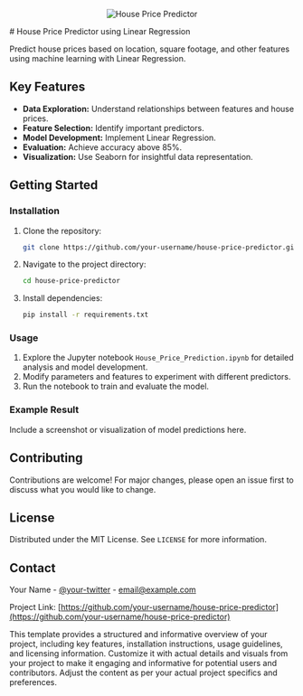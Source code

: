 <p align="center">
  <img src="https://miro.medium.com/v2/resize:fit:1400/0*cDRFtpTiOJFrfzS5.jpg" alt="House Price Predictor">
</p>
# House Price Predictor using Linear Regression

Predict house prices based on location, square footage, and other features using machine learning with Linear Regression.

## Key Features
- **Data Exploration:** Understand relationships between features and house prices.
- **Feature Selection:** Identify important predictors.
- **Model Development:** Implement Linear Regression.
- **Evaluation:** Achieve accuracy above 85%.
- **Visualization:** Use Seaborn for insightful data representation.

## Getting Started

### Installation
1. Clone the repository:
    ```sh
    git clone https://github.com/your-username/house-price-predictor.git
    ```
2. Navigate to the project directory:
    ```sh
    cd house-price-predictor
    ```
3. Install dependencies:
    ```sh
    pip install -r requirements.txt
    ```

### Usage
1. Explore the Jupyter notebook `House_Price_Prediction.ipynb` for detailed analysis and model development.
2. Modify parameters and features to experiment with different predictors.
3. Run the notebook to train and evaluate the model.

### Example Result
Include a screenshot or visualization of model predictions here.

## Contributing
Contributions are welcome! For major changes, please open an issue first to discuss what you would like to change.

## License
Distributed under the MIT License. See `LICENSE` for more information.

## Contact
Your Name - [@your-twitter](https://twitter.com/your-twitter) - email@example.com

Project Link: [https://github.com/your-username/house-price-predictor](https://github.com/your-username/house-price-predictor)

This template provides a structured and informative overview of your project, including key features, installation instructions, usage guidelines, and licensing information. Customize it with actual details and visuals from your project to make it engaging and informative for potential users and contributors. Adjust the content as per your actual project specifics and preferences.
